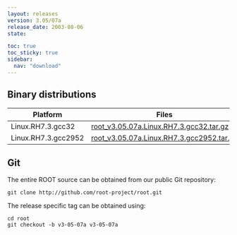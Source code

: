 ```yaml
---
layout: releases
version: 3.05/07a
release_date: 2003-08-06
state:

toc: true
toc_sticky: true
sidebar:
  nav: "download"
---
```



## Binary distributions

| Platform       | Files | Size |
|-----------|-------|-----|
| Linux.RH7.3.gcc32 | [root_v3.05.07a.Linux.RH7.3.gcc32.tar.gz](https://root.cern.ch/download/root_v3.05.07a.Linux.RH7.3.gcc32.tar.gz) |  14M |
| Linux.RH7.3.gcc2952 | [root_v3.05.07a.Linux.RH7.3.gcc2952.tar.gz](https://root.cern.ch/download/root_v3.05.07a.Linux.RH7.3.gcc2952.tar.gz) |  15M |


## Git
The entire ROOT source can be obtained from our public Git repository:

~~~
git clone http://github.com/root-project/root.git
~~~
The release specific tag can be obtained using:
~~~
cd root
git checkout -b v3-05-07a v3-05-07a
~~~

